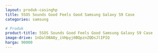 ```yaml
---
layout: produk-casinghp
title: 5SOS Sounds Good Feels Good Samsung Galaxy S9 Case
categories: samsung

# Produk
product-title: 5SOS Sounds Good Feels Good Samsung Galaxy S9 Case
image-drive: 1nDalOBA8y_iVHpyj0BQpznZQDsJlIPIQ
harga: 90000
---
```

